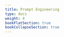 ```yaml
---
title: Prompt Engineering
type: docs
weight: 4
bookFlatSection: true
bookCollapseSection: true
---
```


